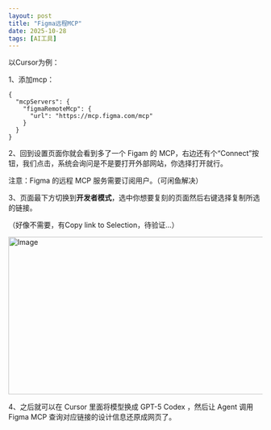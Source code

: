 ```yaml
---
layout: post
title: "Figma远程MCP"
date: 2025-10-28
tags: [AI工具]
---
```

以Cursor为例：

1、添加mcp：

```tsx
{
  "mcpServers": {
    "figmaRemoteMcp": {
      "url": "https://mcp.figma.com/mcp"
    }
  }
}
```

2、回到设置页面你就会看到多了一个 Figam 的 MCP，右边还有个“Connect”按钮，我们点击，系统会询问是不是要打开外部网站，你选择打开就行。

注意：Figma 的远程 MCP 服务需要订阅用户。（可闲鱼解决）

3、页面最下方切换到**开发者模式**，选中你想要复刻的页面然后右键选择复制所选的链接。

（好像不需要，有Copy link to Selection，待验证...）

<img width="781" height="312" alt="Image" src="https://github.com/user-attachments/assets/ed657ed0-89b4-4444-bddc-e219f547059d" />

4、之后就可以在 Cursor 里面将模型换成 GPT-5 Codex ，然后让 Agent 调用 Figma MCP 查询对应链接的设计信息还原成网页了。
